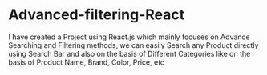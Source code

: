 # Advanced-filtering-React
 I have created a Project using React.js which mainly focuses on Advance Searching and Filtering methods, we can easily Search any Product directly using Search Bar and also on the basis of  Different Categories like on the basis of Product Name, Brand, Color, Price, etc
